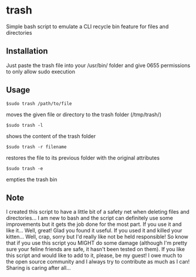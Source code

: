 # trash
Simple bash script to emulate a CLI recycle bin feature for files and directories

## Installation
Just paste the trash file into your /usr/bin/ folder and give 0655 permissions to only allow sudo execution

## Usage
    $sudo trash /path/to/file
moves the given file or directory to the trash folder (/tmp/trash/)
    
    $sudo trash -l
shows the content of the trash folder
    
    $sudo trash -r filename
restores the file to its previous folder with the original attributes
    
    $sudo trash -e
empties the trash bin

## Note
I created this script to have a little bit of a safety net when deleting files and directories... I am new to bash and the script can definitely use some improvements but it gets the job done for the most part. If you use it and like it... Well, great! Glad you found it useful. If you used it and killed your kitten... Well, crap, sorry but I'd really like not be held responsible! So know that if you use this script you MIGHT do some damage (although I'm pretty sure your feline friends are safe, it hasn't been tested on them). If you like this script and would like to add to it, please, be my guest! I owe much to the open source community and I always try to contribute as much as I can! Sharing is caring after all...
